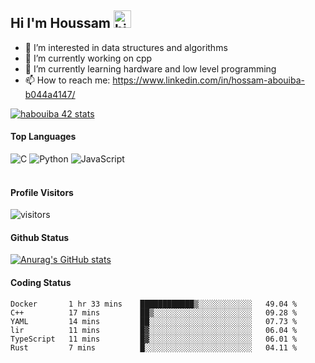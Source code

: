 ## Hi I'm Houssam <img src="https://user-images.githubusercontent.com/1303154/88677602-1635ba80-d120-11ea-84d8-d263ba5fc3c0.gif" width="28px" alt="hi">

- 👀 I’m interested in data structures and algorithms
- 🔭 I’m currently working on cpp
- 🌱 I’m currently learning hardware and low level programming
- 📫 How to reach me: https://www.linkedin.com/in/hossam-abouiba-b044a4147/

[![habouiba 42 stats](https://badge.mediaplus.ma/greenbinary/habouiba)](https://github.com/oakoudad/badge42)

#### Top Languages

![C](https://img.shields.io/badge/c-%2300599C.svg?style=for-the-badge&logo=c&logoColor=white)
![Python](https://img.shields.io/badge/python-%2314354C.svg?style=for-the-badge&logo=python&logoColor=white)
![JavaScript](https://img.shields.io/badge/javascript-%23323330.svg?style=for-the-badge&logo=javascript&logoColor=%23F7DF1E)
<br />
<br />
#### Profile Visitors
![visitors](https://visitor-badge.glitch.me/badge?page_id=project-HOSSAM.project-HOSSAM)

#### Github Status
[![Anurag's GitHub stats](https://github-readme-stats.vercel.app/api?username=0xPride&theme=tokyonight)](https://github.com/anuraghazra/github-readme-stats)

#### Coding Status
<!--START_SECTION:waka-->

```text
Docker       1 hr 33 mins    ████████████▒░░░░░░░░░░░░   49.04 %
C++          17 mins         ██▒░░░░░░░░░░░░░░░░░░░░░░   09.28 %
YAML         14 mins         ██░░░░░░░░░░░░░░░░░░░░░░░   07.73 %
lir          11 mins         █▓░░░░░░░░░░░░░░░░░░░░░░░   06.04 %
TypeScript   11 mins         █▓░░░░░░░░░░░░░░░░░░░░░░░   06.01 %
Rust         7 mins          █░░░░░░░░░░░░░░░░░░░░░░░░   04.11 %
```

<!--END_SECTION:waka-->
